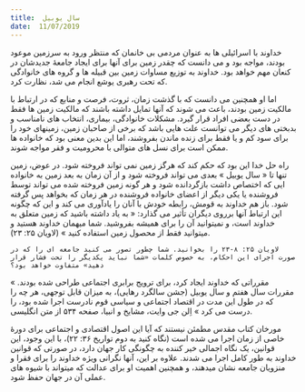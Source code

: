 ```yaml
---
title:  سال یوبیل
date:  11/07/2019
---
```


خداوند با اسرائیلی ها به عنوان مردمی بی خانمان که منتظر ورود به سرزمین موعود بودند، مواجه بود و می دانست که چقدر زمین برای آنها برای ایجاد جامعهٔ جدیدشان در کنعان مهم خواهد بود. خداوند به توزیع مساوات زمین بین قبیله ها و گروه های خانوادگی که تحت رهبری یوشع انجام می شد، نظارت کرد.

اما او همچنین می دانست که با گذشت زمان، ثروت، فرصت و منابع که در ارتباط با مالکیت زمین بودند، باعث می شوند که آنها تمایل داشته باشند که مالکیت زمین ها فقط در دست بعضی افراد قرار گیرد. مشکلات خانوادگی، بیماری، انتخاب های نامناسب و بدبختی های دیگر می توانست علت هایی باشد که برخی از صاحبان زمین، زمینهای خود را برای سود کم و یا فقط برای زنده ماندن بفروشند، اما این بدین معنی بود که خانواده ها ممکن است برای نسل های متوالی با محرومیت و فقر مواجه شوند.

راه حل خدا این بود که حکم کند که هرگز زمین نمی تواند فروخته شود. در عوض، زمین تنها تا « سال یوبیل » بعدی می تواند فروخته شود و از آن زمان به بعد زمین به خانواده ایی که اختصاص داشت بازگردانده شود و هر گونه زمین فروخته شده می تواند توسط فروشنده یا یکی دیگر از اعضای خانواده فروشنده در هر زمان که بخواهد پس گرفته شود. باز هم خداوند به قومش، رابطه خودش با آنان را یادآوری می کند و این که چگونه این ارتباط آنها برروی دیگران تأثیر می گذارد: « به ياد داشته باشيد كه زمين متعلق به خداوند است، و نمیتوانيد آن را برای هميشه بفروشيد. شما میهمان خداوند هستيد و میتوانيد فقط از محصول زمين استفاده كنيد » (لاویان ۲۵: ۲۳).

`لاویان ۲۵: ۸-۲۳ را بخوانید. شما چطور تصور می کنید جامعه ای را که در صورت اجرای این احکام، به خصوص کلمات «شما نباید یکدیگر را تحت فشار قرار دهید» متفاوت خواهد بود؟`

« مقرراتی که خداوند ایجاد کرد، برای ترویج برابری اجتماعی طراحی شده بودند. مقررات سال هفتم و سال یوبیل (جشن سالگرد رهایی)، به میزان قابل توجهی، هر چه را که در طول این مدت در اقتصاد اجتماعی و سیاسی قوم نادرست اجرا شده بود، را درست می کرد » اِلن جی وایت، مشایخ و انبیا، صفحه ۵۳۴ از متن انگلیسی.

مورخان کتاب مقدس مطمئن نیستند که آیا این اصول اقتصادی و اجتماعی برای دورۀ خاصی از زمان اجرا می شده است (نگاه کنید به دوم تواریخ ۳۶: ۲۲)، با این وجود، این قوانین، یک نگاه اجمالی خیر کننده به چگونگی کار جهان دارد، در صورتی که قوانین خداوند به طور کامل اجرا می شدند. علاوه بر این، آنها نگرانی ویژه خداوند را برای فقرا و منزویان جامعه نشان میدهند، و همچنین اهمیت او برای عدالت که میتواند با شیوه های عملی آن در جهان حفظ شود.